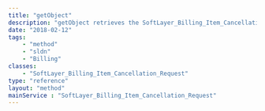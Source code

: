 ```yaml
---
title: "getObject"
description: "getObject retrieves the SoftLayer_Billing_Item_Cancellation_Request object whose ID number corresponds to the ID number of the init parameter passed to the SoftLayer_Billing_Item_Cancellation_Request service. You can only retrieve cancellation request records that are assigned to your SoftLayer account. "
date: "2018-02-12"
tags:
    - "method"
    - "sldn"
    - "Billing"
classes:
    - "SoftLayer_Billing_Item_Cancellation_Request"
type: "reference"
layout: "method"
mainService : "SoftLayer_Billing_Item_Cancellation_Request"
---
```

